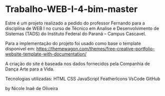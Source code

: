 # Trabalho-WEB-I-4-bim-master

Estre é um projeto realizado a pedido do professor Fernando para a disciplina de WEB I no curso de Técnico em Analise e Desenvolvimento de Sistemas (TADS) do Instituto Federal do Paraná – Campus Cascavel.

Para a implementação do projeto foi usado como base o template disponivel em: https://themewagon.com/themes/free-creative-portfolio-website-template-with-documentation/

A criação do site é baseada nos dados fornecidos pela Companhia de Dança Arte para a Vida.

Tecnologias utilizadas:
HTML
CSS
JavaScript
FeatherIcons
VsCode
GitHub

by Nicole Inaê de Oliveira